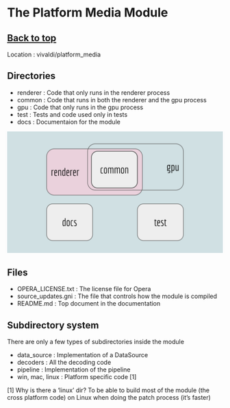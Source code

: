 # The Platform Media Module

## [**Back to top**](../README.md)

Location : vivaldi/platform_media

## Directories

* renderer : Code that only runs in the renderer process
* common : Code that runs in both the renderer and the gpu process
* gpu : Code that only runs in the gpu process
* test : Tests and code used only in tests
* docs : Documentaion for the module

![Directories](images/directories.svg)

## Files

* OPERA_LICENSE.txt : The license file for Opera
* source_updates.gni : The file that controls how the module is compiled
* README.md : Top document in the documentation

## Subdirectory system

There are only a few types of subdirectories inside the module

* data_source : Implementation of a DataSource
* decoders : All the decoding code
* pipeline : Implementation of the pipeline
* win, mac, linux : Platform specific code [1]

[1] Why is there a ‘linux’ dir? To be able to build most of the module (the cross platform code) on Linux when doing the patch process (it’s faster)
